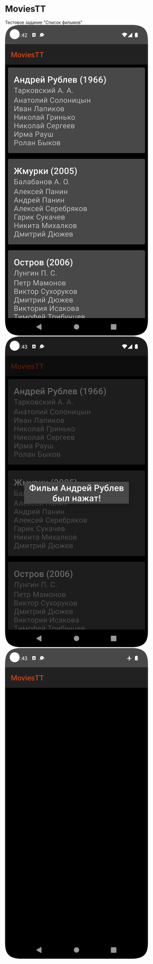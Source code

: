 # MoviesTT
Тестовое задание "Список фильмов"
![alt text](https://github.com/markvtailor/MoviesTT/blob/main/1.png?raw=false)
![alt text](https://github.com/markvtailor/MoviesTT/blob/main/2.png?raw=true)
![alt text](https://github.com/markvtailor/MoviesTT/blob/main/3.png?raw=true)
